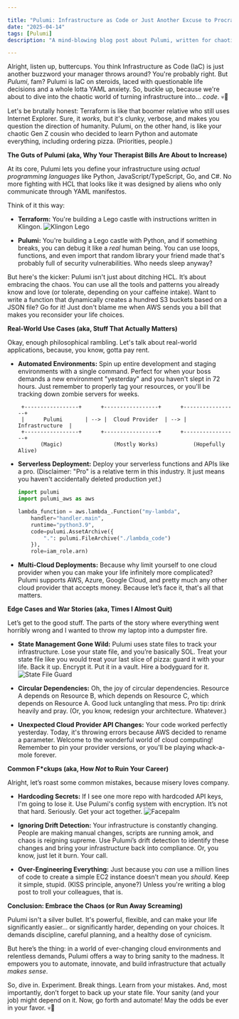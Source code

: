 ```yaml
---

title: "Pulumi: Infrastructure as Code or Just Another Excuse to Procrastinate?"
date: "2025-04-14"
tags: [Pulumi]
description: "A mind-blowing blog post about Pulumi, written for chaotic Gen Z engineers. Prepare to question your life choices."

---
```


Alright, listen up, buttercups. You think Infrastructure as Code (IaC) is just another buzzword your manager throws around? You're probably right. But *Pulumi*, fam? Pulumi is IaC on steroids, laced with questionable life decisions and a whole lotta YAML anxiety. So, buckle up, because we're about to dive into the chaotic world of turning infrastructure into... *code*. 💀🙏

Let's be brutally honest: Terraform is like that boomer relative who still uses Internet Explorer. Sure, it *works*, but it's clunky, verbose, and makes you question the direction of humanity. Pulumi, on the other hand, is like your chaotic Gen Z cousin who decided to learn Python and automate everything, including ordering pizza. (Priorities, people.)

**The Guts of Pulumi (aka, Why Your Therapist Bills Are About to Increase)**

At its core, Pulumi lets you define your infrastructure using *actual programming languages* like Python, JavaScript/TypeScript, Go, and C#. No more fighting with HCL that looks like it was designed by aliens who only communicate through YAML manifestos.

Think of it this way:

*   **Terraform:** You're building a Lego castle with instructions written in Klingon.
    ![Klingon Lego](https://i.imgflip.com/1g8o6w.jpg)

*   **Pulumi:** You're building a Lego castle with Python, and if something breaks, you can debug it like a *real* human being. You can use loops, functions, and even import that random library your friend made that's probably full of security vulnerabilities. Who needs sleep anyway?

But here's the kicker: Pulumi isn't just about ditching HCL. It’s about embracing the chaos. You can use all the tools and patterns you already know and love (or tolerate, depending on your caffeine intake). Want to write a function that dynamically creates a hundred S3 buckets based on a JSON file? Go for it! Just don't blame me when AWS sends you a bill that makes you reconsider your life choices.

**Real-World Use Cases (aka, Stuff That Actually Matters)**

Okay, enough philosophical rambling. Let's talk about real-world applications, because, you know, gotta pay rent.

*   **Automated Environments:** Spin up entire development and staging environments with a single command. Perfect for when your boss demands a new environment "yesterday" and you haven't slept in 72 hours. Just remember to properly tag your resources, or you'll be tracking down zombie servers for weeks.
    ```ascii
     +-----------------+      +-----------------+      +-----------------+
     |      Pulumi       | --> |  Cloud Provider  | --> |   Infrastructure  |
     +-----------------+      +-----------------+      +-----------------+
           (Magic)                (Mostly Works)           (Hopefully Alive)
    ```

*   **Serverless Deployment:** Deploy your serverless functions and APIs like a pro. (Disclaimer: "Pro" is a relative term in this industry. It just means you haven't accidentally deleted production *yet*.)
    ```python
    import pulumi
    import pulumi_aws as aws

    lambda_function = aws.lambda_.Function("my-lambda",
        handler="handler.main",
        runtime="python3.9",
        code=pulumi.AssetArchive({
            ".": pulumi.FileArchive("./lambda_code")
        }),
        role=iam_role.arn)
    ```

*   **Multi-Cloud Deployments:** Because why limit yourself to one cloud provider when you can make your life infinitely more complicated? Pulumi supports AWS, Azure, Google Cloud, and pretty much any other cloud provider that accepts money. Because let’s face it, that's all that matters.

**Edge Cases and War Stories (aka, Times I Almost Quit)**

Let’s get to the good stuff. The parts of the story where everything went horribly wrong and I wanted to throw my laptop into a dumpster fire.

*   **State Management Gone Wild:** Pulumi uses state files to track your infrastructure. Lose your state file, and you’re basically SOL. Treat your state file like you would treat your last slice of pizza: guard it with your life. Back it up. Encrypt it. Put it in a vault. Hire a bodyguard for it.
    ![State File Guard](https://i.kym-cdn.com/photos/images/original/001/486/427/057.jpg)

*   **Circular Dependencies:** Oh, the joy of circular dependencies. Resource A depends on Resource B, which depends on Resource C, which depends on Resource A. Good luck untangling that mess. Pro tip: drink heavily and pray. (Or, you know, redesign your architecture. Whatever.)

*   **Unexpected Cloud Provider API Changes:** Your code worked perfectly yesterday. Today, it's throwing errors because AWS decided to rename a parameter. Welcome to the wonderful world of cloud computing! Remember to pin your provider versions, or you'll be playing whack-a-mole forever.

**Common F*ckups (aka, How *Not* to Ruin Your Career)**

Alright, let’s roast some common mistakes, because misery loves company.

*   **Hardcoding Secrets:** If I see one more repo with hardcoded API keys, I'm going to lose it. Use Pulumi's config system with encryption. It’s not that hard. Seriously. Get your act together.
    ![Facepalm](https://i.imgflip.com/2j348l.jpg)

*   **Ignoring Drift Detection:** Your infrastructure is constantly changing. People are making manual changes, scripts are running amok, and chaos is reigning supreme. Use Pulumi’s drift detection to identify these changes and bring your infrastructure back into compliance. Or, you know, just let it burn. Your call.

*   **Over-Engineering Everything:** Just because you *can* use a million lines of code to create a simple EC2 instance doesn’t mean you *should*. Keep it simple, stupid. (KISS principle, anyone?) Unless you're writing a blog post to troll your colleagues, that is.

**Conclusion: Embrace the Chaos (or Run Away Screaming)**

Pulumi isn't a silver bullet. It's powerful, flexible, and can make your life significantly easier… or significantly harder, depending on your choices. It demands discipline, careful planning, and a healthy dose of cynicism.

But here’s the thing: in a world of ever-changing cloud environments and relentless demands, Pulumi offers a way to bring sanity to the madness. It empowers you to automate, innovate, and build infrastructure that actually *makes sense*.

So, dive in. Experiment. Break things. Learn from your mistakes. And, most importantly, don’t forget to back up your state file. Your sanity (and your job) might depend on it. Now, go forth and automate! May the odds be ever in your favor. 💀🙏
